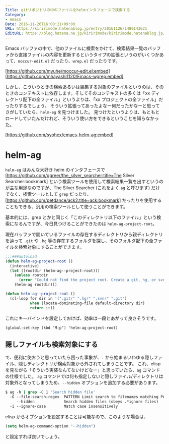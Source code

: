 ```yaml
---
Title: gitリポジトリの中のファイルをhelmインタフェースで検索する
Category:
- emacs
Date: 2016-11-26T16:00:21+09:00
URL: https://kiririmode.hatenablog.jp/entry/20161126/1480143621
EditURL: https://blog.hatena.ne.jp/kiririmode/kiririmode.hatenablog.jp/atom/entry/10328749687196034396
---
```


Emacs バッファの中で、他のファイルに検索をかけて、検索結果一覧のバッファから直接ファイルの内容を更新するというタイプの拡張というのがいくつかあって、`moccur-edit.el` だったり、`wrep.el` だったりです。

[https://github.com/myuhe/moccur-edit.el:embed]
[https://github.com/mhayashi1120/Emacs-wgrep:embed]

しかし、こういうときの検索あるいは編集する対象のファイルというのは、そのときのコンテキストに依存します。そしてそのコンテキストの多くは「xx ディレクトリ配下の全ファイル」というよりは、「xx プロジェクトの全ファイル」だったりするでしょう。
そういう拡張ってあったよなー何だったかなーと思ってさがしていたら、`helm-eg` を見つけました。
見つけたというよりは、もともとロードしていたんだけれど、そういう使い方をできるということを知らなかった。

[https://github.com/syohex/emacs-helm-ag:embed]

# helm-ag

`helm-eg` はみんな大好き helm のインタフェースで [https://github.com/ggreer/the_silver_searcher:title=The Silver Searcher:bookmark] という検索ツールを使用して検索結果一覧を出すというのが主な用途なのですが、The Silver Searcher (これをよく `ag` と呼びます) だけでなく、検索ツールとして `grep` だったり、[https://github.com/petdance/ack2:title=ack:bookmark] だったりを使用することもできる、汎用の検索ツールとして使うことができます。

基本的には、grep とかと同じく「このディレクトリ以下のファイル」という検索になるんですが、今日見つけることができたのは `helm-ag-project-root`。

現在バッファで開いているファイルの存在するディレクトリから親ディレクトリを辿って `.git` や `.hg` 等の存在するフォルダを探し、そのフォルダ配下の全ファイルを検索対象にすることができます。

```lisp
;;;###autoload
(defun helm-ag-project-root ()
  (interactive)
  (let ((rootdir (helm-ag--project-root)))
    (unless rootdir
      (error "Could not find the project root. Create a git, hg, or svn repository there first. "))
    (helm-ag rootdir)))

(defun helm-ag--project-root ()
  (cl-loop for dir in '(".git/" ".hg/" ".svn/" ".git")
           when (locate-dominating-file default-directory dir)
           return it))

```
これにキーバインドを設定しておけば、効率は一段とあがって良さそうです。

```elisp
(global-set-key (kbd "M-p") 'helm-ag-project-root)
```

## 隠しファイルも検索対象にする

で、便利に使おうと思っていたら困った事象が、`.` から始まるいわゆる隠しファイル、隠しディレクトリが検索対象から外されてしまうことです。
これ、elisp を見ながら「そういう実装なんてないけどなー」と思っていたら、`ag` コマンドの仕様でした。
`ag` コマンドでは何も指定しないと隠しファイル/ディレクトリは対象外となってしまうため、`--hidden` オプションを追加する必要があります。

```tcsh
$ ag -h | grep -C 1 'Search hidden file'
  -G --file-search-regex  PATTERN Limit search to filenames matching PATTERN
     --hidden             Search hidden files (obeys .*ignore files)
  -i --ignore-case        Match case insensitively
```

elisp からオプションを設定することは可能なので、このような場合は、
```lisp
(setq helm-ag-command-option "--hidden")
```
と設定すれば良いでしょう。
